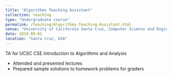 ```yaml
---
title: "Algorithms Teaching Assistant"
collection: teaching
type: "Undergraduate course"
permalink: /teaching/Algorithms-Teaching-Assistant.html
venue: "University of California Santa Cruz, Computer Science and Engineering"
date: 2019-09-01
location: "Santa Cruz, USA"
---
```


TA for UCSC CSE Introduction to Algorithms and Analysis
* Attended and presented lectures
* Prepared sample solutions to homework problems for graders
